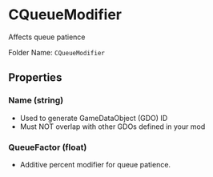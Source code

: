 # CQueueModifier

Affects queue patience

Folder Name: `CQueueModifier`

## Properties

### Name (string)

* Used to generate GameDataObject (GDO) ID
* Must NOT overlap with other GDOs defined in your mod

### QueueFactor (float)

* Additive percent modifier for queue patience.
